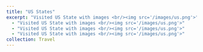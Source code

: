 ```yaml
---
title: "US States"
excerpt: "Visited US State with images <br/><img src='/images/us.png'>"
  - "Visited US State with images <br/><img src='/images/us.png'>"
  - "Visited US State with images <br/><img src='/images/us.png'>"
  - "Visited US State with images <br/><img src='/images/us.png'>"
collection: Travel
---
```


